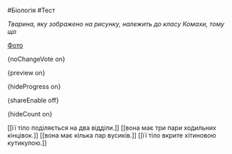 #Біологія #Тест

*Тварина, яку зображено на рисунку, належить до класу Комахи, тому що*

[Фото](https://zno.osvita.ua//doc/images/znotest/67/6748/bio-2014_21_6748.jpg)

{noChangeVote on}

{preview on}

{hideProgress on}

{shareEnable off}

{hideCount on}

[[її тіло поділяється на два відділи.]]
[[вона має три пари ходильних кінцівок.]]
[[вона має кілька пар вусиків.]]
[[її тіло вкрите хітиновою кутикулою.]]
